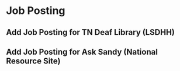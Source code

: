 # Job Posting

## Add Job Posting for TN Deaf Library (LSDHH)



## Add Job Posting for Ask Sandy (National Resource Site)